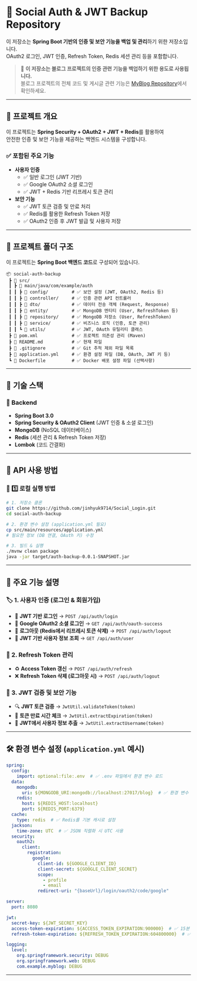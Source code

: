 # 🔐 Social Auth & JWT Backup Repository

이 저장소는 **Spring Boot 기반의 인증 및 보안 기능을 백업 및 관리**하기 위한 저장소입니다.  
OAuth2 로그인, JWT 인증, Refresh Token, Redis 세션 관리 등을 포함합니다.

> 📝 **이 저장소는 블로그 프로젝트의 인증 관련 기능을 백업하기 위한 용도로 사용됩니다.**  
> 블로그 프로젝트의 전체 코드 및 게시글 관련 기능은 [MyBlog Repository](https://github.com/your-username/myblog)에서 확인하세요.

---

## 📌 프로젝트 개요

이 프로젝트는 **Spring Security + OAuth2 + JWT + Redis**를 활용하여  
안전한 인증 및 보안 기능을 제공하는 백엔드 시스템을 구성합니다.

### ✅ 포함된 주요 기능
- **사용자 인증**
  - ✅ 일반 로그인 (JWT 기반)
  - ✅ Google OAuth2 소셜 로그인
  - ✅ JWT + Redis 기반 리프레시 토큰 관리
- **보안 기능**
  - ✅ JWT 토큰 검증 및 만료 처리
  - ✅ Redis를 활용한 Refresh Token 저장
  - ✅ OAuth2 인증 후 JWT 발급 및 사용자 저장

---

## 📂 프로젝트 폴더 구조

이 프로젝트는 **Spring Boot 백엔드 코드**로 구성되어 있습니다.

```
📦 social-auth-backup
 ┣ 📂 src/
 ┃ ┣ 📂 main/java/com/example/auth
 ┃ ┃ ┣ 📂 config/         # ✅ 보안 설정 (JWT, OAuth2, Redis 등)
 ┃ ┃ ┣ 📂 controller/     # ✅ 인증 관련 API 컨트롤러
 ┃ ┃ ┣ 📂 dto/            # ✅ 데이터 전송 객체 (Request, Response)
 ┃ ┃ ┣ 📂 entity/         # ✅ MongoDB 엔티티 (User, RefreshToken 등)
 ┃ ┃ ┣ 📂 repository/     # ✅ MongoDB 저장소 (User, RefreshToken)
 ┃ ┃ ┣ 📂 service/        # ✅ 비즈니스 로직 (인증, 토큰 관리)
 ┃ ┃ ┗ 📂 utils/          # ✅ JWT, OAuth 유틸리티 클래스
 ┣ 📄 pom.xml             # ✅ 프로젝트 의존성 관리 (Maven)
 ┣ 📄 README.md           # ✅ 현재 파일
 ┣ 📄 .gitignore          # ✅ Git 추적 제외 파일 목록
 ┣ 📄 application.yml     # ✅ 환경 설정 파일 (DB, OAuth, JWT 키 등)
 ┗ 📄 Dockerfile          # ✅ Docker 배포 설정 파일 (선택사항)
```

---

## 🚀 기술 스택

### 🔹 Backend
- **Spring Boot 3.0**
- **Spring Security & OAuth2 Client** (JWT 인증 & 소셜 로그인)
- **MongoDB** (NoSQL 데이터베이스)
- **Redis** (세션 관리 & Refresh Token 저장)
- **Lombok** (코드 간결화)

---

## 🔑 API 사용 방법

### 🔹 1️⃣ 로컬 실행 방법

```bash
# 1. 저장소 클론
git clone https://github.com/jinhyuk9714/Social_Login.git
cd social-auth-backup

# 2. 환경 변수 설정 (application.yml 필요)
cp src/main/resources/application.yml
# 필요한 정보 (DB 연결, OAuth 키) 수정

# 3. 빌드 & 실행
./mvnw clean package
java -jar target/auth-backup-0.0.1-SNAPSHOT.jar
```

---

## 🔐 주요 기능 설명

### 🏷️ 1. 사용자 인증 (로그인 & 회원가입)
- 🔐 **JWT 기반 로그인** → `POST /api/auth/login`
- 🔐 **Google OAuth2 소셜 로그인** → `GET /api/auth/oauth-success`
- 🔐 **로그아웃 (Redis에서 리프레시 토큰 삭제)** → `POST /api/auth/logout`
- 🔐 **JWT 기반 사용자 정보 조회** → `GET /api/auth/user`

### 🔄 2. Refresh Token 관리
- ♻️ **Access Token 갱신** → `POST /api/auth/refresh`
- ❌ **Refresh Token 삭제 (로그아웃 시)** → `POST /api/auth/logout`

### 🔑 3. JWT 검증 및 보안 기능
- 🔍 **JWT 토큰 검증** → `JwtUtil.validateToken(token)`
- 📅 **토큰 만료 시간 체크** → `JwtUtil.extractExpiration(token)`
- 🔑 **JWT에서 사용자 정보 추출** → `JwtUtil.extractUsername(token)`

---

## 🛠 환경 변수 설정 (`application.yml` 예시)

```yaml
spring:
  config:
    import: optional:file:.env  # ✅ .env 파일에서 환경 변수 로드
  data:
    mongodb:
      uri: ${MONGODB_URI:mongodb://localhost:27017/blog}  # ✅ 환경 변수 사용
    redis:
      host: ${REDIS_HOST:localhost}
      port: ${REDIS_PORT:6379}
  cache:
    type: redis  # ✅ Redis를 기본 캐시로 설정
  jackson:
    time-zone: UTC  # ✅ JSON 직렬화 시 UTC 사용
  security:
    oauth2:
      client:
        registration:
          google:
            client-id: ${GOOGLE_CLIENT_ID}
            client-secret: ${GOOGLE_CLIENT_SECRET}
            scope:
              - profile
              - email
            redirect-uri: "{baseUrl}/login/oauth2/code/google"

server:
  port: 8080

jwt:
  secret-key: ${JWT_SECRET_KEY}
  access-token-expiration: ${ACCESS_TOKEN_EXPIRATION:900000}  # ✅ 15분 (밀리초)
  refresh-token-expiration: ${REFRESH_TOKEN_EXPIRATION:604800000}  # ✅ 7일 (밀리초)

logging:
  level:
    org.springframework.security: DEBUG
    org.springframework.web: DEBUG
    com.example.myblog: DEBUG

```

---

